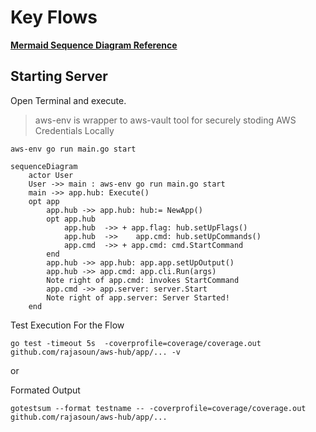 # Key Flows

**[Mermaid Sequence Diagram Reference](https://mermaid-js.github.io/mermaid/#/sequenceDiagram)**


## Starting Server

Open Terminal and execute.

> aws-env is wrapper to aws-vault tool for securely stoding AWS Credentials Locally

```
aws-env go run main.go start
```

```mermaid
sequenceDiagram
    actor User
    User ->> main : aws-env go run main.go start
    main ->> app.hub: Execute()
    opt app
        app.hub ->> app.hub: hub:= NewApp()
        opt app.hub
            app.hub  ->> + app.flag: hub.setUpFlags()
            app.hub  ->>    app.cmd: hub.setUpCommands()
            app.cmd  ->> + app.cmd: cmd.StartCommand
        end
        app.hub ->> app.hub: app.app.setUpOutput()
        app.hub ->> app.cmd: app.cli.Run(args)
        Note right of app.cmd: invokes StartCommand
        app.cmd ->> app.server: server.Start
        Note right of app.server: Server Started!
    end
```

Test Execution For the Flow

```
go test -timeout 5s  -coverprofile=coverage/coverage.out  github.com/rajasoun/aws-hub/app/... -v
```

or

Formated Output

```
gotestsum --format testname -- -coverprofile=coverage/coverage.out github.com/rajasoun/aws-hub/app/...
```

